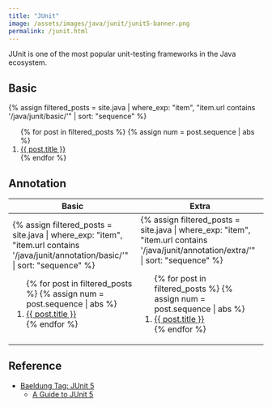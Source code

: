```yaml
---
title: "JUnit"
image: /assets/images/java/junit/junit5-banner.png
permalink: /junit.html
---
```


JUnit is one of the most popular unit-testing frameworks in the Java ecosystem.

## Basic

{%
assign filtered_posts = site.java |
where_exp: "item", "item.url contains '/java/junit/basic/'" |
sort: "sequence"
%}
<ol>
    {% for post in filtered_posts %}
    {% assign num = post.sequence | abs %}
    <li>
        <a href="{{ post.url }}">{{ post.title }}</a>
    </li>
    {% endfor %}
</ol>

## Annotation

<table>
    <thead>
    <tr>
        <th>Basic</th>
        <th>Extra</th>
    </tr>
    </thead>
    <tbody>
    <tr>
        <td>
{%
assign filtered_posts = site.java |
where_exp: "item", "item.url contains '/java/junit/annotation/basic/'" |
sort: "sequence"
%}
<ol>
    {% for post in filtered_posts %}
    {% assign num = post.sequence | abs %}
    <li>
        <a href="{{ post.url }}">{{ post.title }}</a>
    </li>
    {% endfor %}
</ol>
        </td>
        <td>
{%
assign filtered_posts = site.java |
where_exp: "item", "item.url contains '/java/junit/annotation/extra/'" |
sort: "sequence"
%}
<ol>
    {% for post in filtered_posts %}
    {% assign num = post.sequence | abs %}
    <li>
        <a href="{{ post.url }}">{{ post.title }}</a>
    </li>
    {% endfor %}
</ol>
        </td>
    </tr>
    </tbody>
</table>


## Reference

- [Baeldung Tag: JUnit 5](https://www.baeldung.com/tag/junit-5)
    - [A Guide to JUnit 5](https://www.baeldung.com/junit-5)

